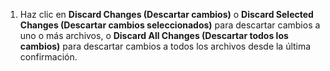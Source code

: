 1. Haz clic en **Discard Changes (Descartar cambios)** o **Discard Selected Changes (Descartar cambios seleccionados)** para descartar cambios a uno o más archivos, o **Discard All Changes (Descartar todos los cambios)** para descartar cambios a todos los archivos desde la última confirmación.
